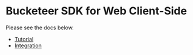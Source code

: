 # Bucketeer SDK for Web Client-Side

Please see the docs below.

- [Tutorial](https://bucketeer.io/docs/#/sdk-tutorial-web)
- [Integration](https://bucketeer.io/docs/#/sdk-reference-guides-web)

